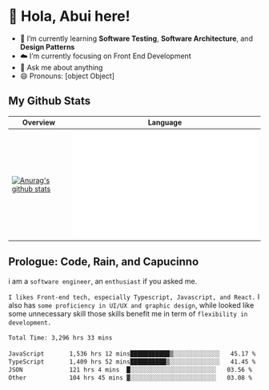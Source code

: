 # 👋 Hola, Abui here!

- 🌱 I’m currently learning **Software Testing**, **Software Architecture**, and **Design Patterns**
- ☁️ I’m currently focusing on Front End Development
- 💬 Ask me about anything
- 😄 Pronouns: [object Object]

## My Github Stats

| Overview | Language |
| --- | --- |
|[![Anurag's github stats](https://github-readme-stats.vercel.app/api?username=abui-am&count_private=true)](https://github.com/anuraghazra/github-readme-stats)|![Language](https://raw.githubusercontent.com/abui-am/stats/c6455f656dfce7acd3951e5ec5b25d72af0b2ee3/generated/languages.svg)|

## Prologue: Code, Rain, and Capucinno
i am a `software engineer`, an `enthusiast` if you asked me. 

`I likes Front-end tech, especially Typescript, Javascript, and React.` I also has `some proficiency in UI/UX and graphic design`, while looked like some unnecessary skill those skills benefit me in term of `flexibility in development.`


<!--START_SECTION:waka-->

```text
Total Time: 3,296 hrs 33 mins

JavaScript       1,536 hrs 12 mins███████████▒░░░░░░░░░░░░░   45.17 %
TypeScript       1,409 hrs 52 mins██████████▒░░░░░░░░░░░░░░   41.45 %
JSON             121 hrs 4 mins  █░░░░░░░░░░░░░░░░░░░░░░░░   03.56 %
Other            104 hrs 45 mins ▓░░░░░░░░░░░░░░░░░░░░░░░░   03.08 %
```

<!--END_SECTION:waka-->
